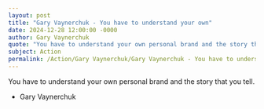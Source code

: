 ```yaml
---
layout: post
title: "Gary Vaynerchuk - You have to understand your own"
date: 2024-12-28 12:00:00 -0000
author: Gary Vaynerchuk
quote: "You have to understand your own personal brand and the story that you tell."
subject: Action
permalink: /Action/Gary Vaynerchuk/Gary Vaynerchuk - You have to understand your own
---
```


You have to understand your own personal brand and the story that you tell.

- Gary Vaynerchuk
